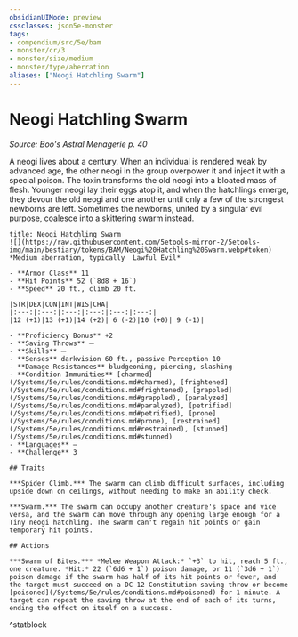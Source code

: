 ```yaml
---
obsidianUIMode: preview
cssclasses: json5e-monster
tags:
- compendium/src/5e/bam
- monster/cr/3
- monster/size/medium
- monster/type/aberration
aliases: ["Neogi Hatchling Swarm"]
---
```

# Neogi Hatchling Swarm
*Source: Boo's Astral Menagerie p. 40*  

A neogi lives about a century. When an individual is rendered weak by advanced age, the other neogi in the group overpower it and inject it with a special poison. The toxin transforms the old neogi into a bloated mass of flesh. Younger neogi lay their eggs atop it, and when the hatchlings emerge, they devour the old neogi and one another until only a few of the strongest newborns are left. Sometimes the newborns, united by a singular evil purpose, coalesce into a skittering swarm instead.

```ad-statblock
title: Neogi Hatchling Swarm
![](https://raw.githubusercontent.com/5etools-mirror-2/5etools-img/main/bestiary/tokens/BAM/Neogi%20Hatchling%20Swarm.webp#token)
*Medium aberration, typically  Lawful Evil*

- **Armor Class** 11
- **Hit Points** 52 (`8d8 + 16`)
- **Speed** 20 ft., climb 20 ft.

|STR|DEX|CON|INT|WIS|CHA|
|:---:|:---:|:---:|:---:|:---:|:---:|
|12 (+1)|13 (+1)|14 (+2)| 6 (-2)|10 (+0)| 9 (-1)|

- **Proficiency Bonus** +2
- **Saving Throws** ⏤
- **Skills** ⏤
- **Senses** darkvision 60 ft., passive Perception 10
- **Damage Resistances** bludgeoning, piercing, slashing
- **Condition Immunities** [charmed](/Systems/5e/rules/conditions.md#charmed), [frightened](/Systems/5e/rules/conditions.md#frightened), [grappled](/Systems/5e/rules/conditions.md#grappled), [paralyzed](/Systems/5e/rules/conditions.md#paralyzed), [petrified](/Systems/5e/rules/conditions.md#petrified), [prone](/Systems/5e/rules/conditions.md#prone), [restrained](/Systems/5e/rules/conditions.md#restrained), [stunned](/Systems/5e/rules/conditions.md#stunned)
- **Languages** —
- **Challenge** 3

## Traits

***Spider Climb.*** The swarm can climb difficult surfaces, including upside down on ceilings, without needing to make an ability check.

***Swarm.*** The swarm can occupy another creature's space and vice versa, and the swarm can move through any opening large enough for a Tiny neogi hatchling. The swarm can't regain hit points or gain temporary hit points.

## Actions

***Swarm of Bites.*** *Melee Weapon Attack:* `+3` to hit, reach 5 ft., one creature. *Hit:* 22 (`6d6 + 1`) poison damage, or 11 (`3d6 + 1`) poison damage if the swarm has half of its hit points or fewer, and the target must succeed on a DC 12 Constitution saving throw or become [poisoned](/Systems/5e/rules/conditions.md#poisoned) for 1 minute. A target can repeat the saving throw at the end of each of its turns, ending the effect on itself on a success.
```
^statblock